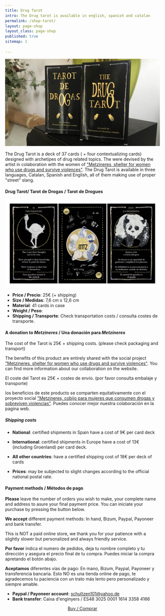```yaml
---
title: Drug Tarot
intro: The Drug tarot is available in english, spanish and catalan
permalink: /shop-tarot/
layout: page-shop
layout_class: page-shop
published: true
sitemap: 1

---
```


[![product Tarot](/media/images/DrugTarot1.jpg)](/shop-tarot)

The Drug Tarot is a deck of 37 cards ( + four contextualizing cards) designed with archetipes of drug related topics. The were devised by the artist in colaboration with the women of ["Metzineres, shelter for women who use drugs and survive violences"][metzineres]. The Drug Tarot is available in three languages, Catalan, Spanish and English, all of them making use of proper "street" slang.

#### Drug Tarot/ Tarot de Drogas / Tarot de Drogues

[![producto Tarot de Drogas](/media/images/DrugTarot2.jpg)](/shop-posters)

- **Price / Precio**: 25€ (+ shipping)
- **Size / Medidas**: 7,6 cm x 12,6 cm 
- **Material**: 41 cards in case
- **Weight / Peso**: 
- **Shipping / Transporte**: Check transportation costs / consulta costes de transporte.

#### A donation to _Metzineres_ / Una donación para _Metzineres_

The cost of the Tarot is 25€ + shipping costs. (please check packaging and transport)

The benefits of this product are entirely shared with the social project ["Metzineres, shelter for women who use drugs and survive violences"][metzineres]. You can find more information about our collaboration on the website.

El coste del Tarot es 25€ + costes de envío. (por favor consulta embalaje y transporte)

los beneficios de este producto se comparten equitativamente con el proyecto social ["Metzineres, cobijo para mujeres que consumen drogas y sobreviven violencias"][metzineres]. Puedes conocer mejor nuestra colaboración en la pagina web.

[metzineres]: http://metzineres.net/

##### Shipping costs

- **National**: certified shipments in Spain have a cost of 9€ per card deck

- **International**: certified shipments in Europe have a cost of 13€ (including Groenland) per card deck.

- **All other countries**: have a certified shipping cost of 18€ per deck of cards
- **Prices**: may be subjected to slight changes according to the official national postal rate.


#### Payment methods / Métodos de pago

**Please** leave the number of orders you wish to make, your complete name and address to asure your final payment price. You can iniciate your purchase by pressing the button below.

**We accept** different  payment methods: In hand, Bizum, Paypal, Payoneer and bank transfer.

This is NOT a paid online store, we thank you for your patience with a slightly slower but personalized and always friendly service.

**Por favor** indica el numero de pedidos, deja tu nombre completo y tu dirección y asegura el precio final de tu compra. Puedes iniciar la compra apretando el botón abajo.

**Aceptamos** diferentes vías de pago: En mano, Bizum, Paypal, Payoneer y transferencia bancaria.
Esto NO es una tienda online de pago, te agradecemos tu paciencia con un trato más lento pero personalizado y siempre amable.

- **Paypal / Payoneer account**: schultzen101@yahoo.de
- **Bank transfer**: Caixa d'enginyers / ES48 3025 0001 1614 3358 4166

<p style="text-align:center">
<a href=" mailto:contact@christinaschultz.com?subject=I%20would%20like%20to%20purchase%20a%20charmed%20blanket%20%2F%20Quiero%20comprar%20una%20manta%20conjurada&body=Hi%20Christina!%0D%0A%0D%0AI%20would%20like%20to%20purchase%20a%20charmed%20blanket.%0D%0A%0D%0AThis%20is%20my%20shipping%20address%3A%0D%0AJoana%20Doua%0D%0AEverybodystreet%2011%0D%0A80008%20Everbody%20town%0D%0A%0D%0AAs%20soon%20as%20I%20know%20the%20exact%20price%2C%20I%20will%20transfer%20the%20money%20via%20bank%0D%0Atransfer%20%2Fpaypal%20%2F%20payoneer%0D%0A%0D%0A%3D%3D%3D%3D%3D%3D%3D%3D%3D%3D%3D%3D%3D%3D%3D%3D%3D%3D%3D%3D%3D%3D%3D%3D%3D%3D%3D%3D%3D%0D%0A%0D%0A%C2%A1Hola%20Christina!%0D%0A%0D%0AQuiero%20comprar%20una%20manta%20conjurada.%0D%0A%0D%0AEsta%20es%20mi%20direcci%C3%B3n%20de%20env%C3%ADo%3A%0D%0AJoana%20Doua%0D%0Acalle%2F%20de%20todas%2011%0D%0A80008%20Pueblo%20de%20todas%0D%0A%0D%0ATan%20pronto%20como%20sepa%20el%20precio%20exacto%2C%20transferir%C3%A9%20el%20dinero%20mediante%0D%0Atransferencia%20bancaria%20%2F%20paypal%20%2F%20payoneer%0D%0A" class="btn">Buy / Comprar</a>
</p>
